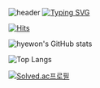<!--
**jhw296/jhw296** is a ✨ _special_ ✨ repository because its `README.md` (this file) appears on your GitHub profile.

Here are some ideas to get you started:

- 🔭 I’m currently working on ...
- 🌱 I’m currently learning ...
- 👯 I’m looking to collaborate on ...
- 🤔 I’m looking for help with ...
- 💬 Ask me about ...
- 📫 How to reach me: ...
- 😄 Pronouns: ...
- ⚡ Fun fact: ...
-->

![header](https://capsule-render.vercel.app/api?type=waving&color=6994CDEE&text=&animation=twinkling&height=80)
[![Typing SVG](https://readme-typing-svg.demolab.com?font=Alkatra&weight=500&size=45&duration=3500&pause=3&color=6994CDEE&center=false&vCenter=false&multiline=true&repeat=true&width=1000&height=100&lines=Welcome+to+hyewon's+GitHub!+👋🏻)](https://git.io/typing-svg)

[![Hits](https://hits.seeyoufarm.com/api/count/incr/badge.svg?url=https%3A%2F%2Fgithub.com%2Fjhw296&count_bg=%2379C83D&title_bg=%23000000&icon=github.svg&icon_color=%23FFFFFF&title=hits&edge_flat=false)](https://hits.seeyoufarm.com)

![hyewon's GitHub stats](https://github-readme-stats.vercel.app/api?username=jhw296&show_icons=true&theme=transparent)

![Top Langs](https://github-readme-stats.vercel.app/api/top-langs/?username=jhw296&layout=compact)

[![Solved.ac프로필](http://mazassumnida.wtf/api/generate_badge?boj=jhw29)](https://solved.ac/{handle})
